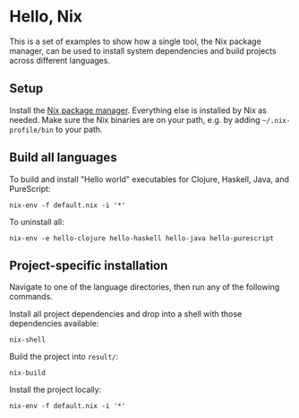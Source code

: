 # Hello, Nix

This is a set of examples to show how a single tool, the Nix package manager, can be used to install system dependencies and build projects across different languages.

## Setup

Install the [Nix package manager](http://nixos.org/nix/). Everything else is installed by Nix as needed. Make sure the Nix binaries are on your path, e.g. by adding `~/.nix-profile/bin` to your path.

## Build all languages

To build and install "Hello world" executables for Clojure, Haskell, Java, and PureScript:

```
nix-env -f default.nix -i '*'
```

To uninstall all:

```
nix-env -e hello-clojure hello-haskell hello-java hello-purescript
```

## Project-specific installation

Navigate to one of the language directories, then run any of the following commands.

Install all project dependencies and drop into a shell with those dependencies available:

```
nix-shell
```

Build the project into `result/`:

```
nix-build
```

Install the project locally:

```
nix-env -f default.nix -i '*'
```